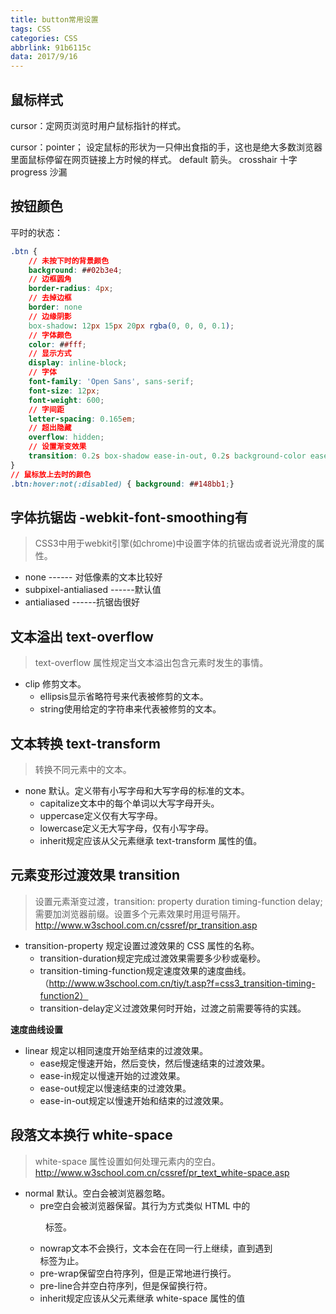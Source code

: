 ```yaml
---
title: button常用设置
tags: CSS
categories: CSS
abbrlink: 91b6115c
data: 2017/9/16
---
```


## 鼠标样式

cursor：定网页浏览时用户鼠标指针的样式。

cursor：pointer； 设定鼠标的形状为一只伸出食指的手，这也是绝大多数浏览器里面鼠标停留在网页链接上方时候的样式。
default 箭头。
crosshair 十字
progress 沙漏

## 按钮颜色

平时的状态：
```css
.btn {
    // 未按下时的背景颜色
    background: ##02b3e4;
    // 边框圆角
    border-radius: 4px;
    // 去掉边框
    border: none
    // 边缘阴影
    box-shadow: 12px 15px 20px rgba(0, 0, 0, 0.1);
    // 字体颜色
    color: ##fff;
    // 显示方式
    display: inline-block;
    // 字体
    font-family: 'Open Sans', sans-serif;
    font-size: 12px;
    font-weight: 600;
    // 字间距
    letter-spacing: 0.165em;
    // 超出隐藏
    overflow: hidden;
    // 设置渐变效果
    transition: 0.2s box-shadow ease-in-out, 0.2s background-color ease-in-out, 0.2s border-color ease-in-out;
}
// 鼠标放上去时的颜色
.btn:hover:not(:disabled) { background: ##148bb1;}
```
## 字体抗锯齿 -webkit-font-smoothing有
> CSS3中用于webkit引擎(如chrome)中设置字体的抗锯齿或者说光滑度的属性。

* none ------ 对低像素的文本比较好
* subpixel-antialiased ------默认值
* antialiased ------抗锯齿很好

## 文本溢出 text-overflow
> text-overflow 属性规定当文本溢出包含元素时发生的事情。
* clip	修剪文本。
  * ellipsis显示省略符号来代表被修剪的文本。
  * string使用给定的字符串来代表被修剪的文本。

## 文本转换 text-transform
> 转换不同元素中的文本。

* none	默认。定义带有小写字母和大写字母的标准的文本。
  * capitalize文本中的每个单词以大写字母开头。
  * uppercase定义仅有大写字母。
  * lowercase定义无大写字母，仅有小写字母。
  * inherit规定应该从父元素继承 text-transform 属性的值。

## 元素变形过渡效果 transition
> 设置元素渐变过渡，transition: property duration timing-function delay;需要加浏览器前缀。设置多个元素效果时用逗号隔开。
> http://www.w3school.com.cn/cssref/pr_transition.asp

* transition-property	规定设置过渡效果的 CSS 属性的名称。
  * transition-duration规定完成过渡效果需要多少秒或毫秒。
  * transition-timing-function规定速度效果的速度曲线。（http://www.w3school.com.cn/tiy/t.asp?f=css3_transition-timing-function2）
  * transition-delay定义过渡效果何时开始，过渡之前需要等待的实践。

**速度曲线设置**
* linear	规定以相同速度开始至结束的过渡效果。
  * ease规定慢速开始，然后变快，然后慢速结束的过渡效果。
  * ease-in规定以慢速开始的过渡效果。
  * ease-out规定以慢速结束的过渡效果。
  * ease-in-out规定以慢速开始和结束的过渡效果。

## 段落文本换行 white-space
> white-space 属性设置如何处理元素内的空白。
> http://www.w3school.com.cn/cssref/pr_text_white-space.asp

* normal	默认。空白会被浏览器忽略。
  * pre空白会被浏览器保留。其行为方式类似 HTML 中的 <pre> 标签。
  * nowrap文本不会换行，文本会在在同一行上继续，直到遇到 <br> 标签为止。
  * pre-wrap保留空白符序列，但是正常地进行换行。
  * pre-line合并空白符序列，但是保留换行符。
  * inherit规定应该从父元素继承 white-space 属性的值